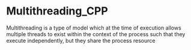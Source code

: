 # Multithreading_CPP
Multithreading is a type of model which at the time of execution allows multiple threads to exist within the context of the process such that they execute independently, but they share the process resource
